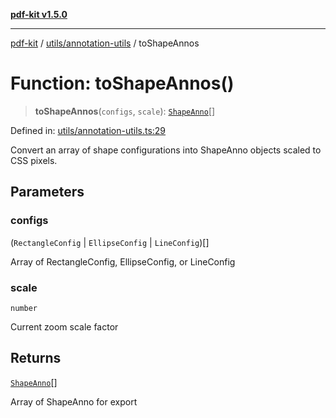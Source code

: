 [**pdf-kit v1.5.0**](../../../README.md)

***

[pdf-kit](../../../modules.md) / [utils/annotation-utils](../README.md) / toShapeAnnos

# Function: toShapeAnnos()

> **toShapeAnnos**(`configs`, `scale`): [`ShapeAnno`](../../../viewer/services/AnnotationExportService/type-aliases/ShapeAnno.md)[]

Defined in: [utils/annotation-utils.ts:29](https://github.com/AmanKrr/pdf-kit/blob/643d0632fa36ecc0aadec82bd84cd2b2b2eefb0e/src/utils/annotation-utils.ts#L29)

Convert an array of shape configurations into ShapeAnno objects
scaled to CSS pixels.

## Parameters

### configs

(`RectangleConfig` \| `EllipseConfig` \| `LineConfig`)[]

Array of RectangleConfig, EllipseConfig, or LineConfig

### scale

`number`

Current zoom scale factor

## Returns

[`ShapeAnno`](../../../viewer/services/AnnotationExportService/type-aliases/ShapeAnno.md)[]

Array of ShapeAnno for export
